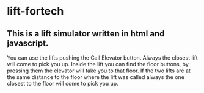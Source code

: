 # lift-fortech

## This is a lift simulator written in html and javascript.
You can use the lifts pushing the Call Elevator button. Always the closest lift will come to pick you up.
Inside the lift you can find the floor buttons, by pressing them the elevator will take you to that floor.
If the two lifts are at the same distance to the floor where the lift was called always the one closest to the floor will come to pick you up.

